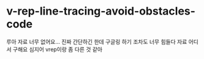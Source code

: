# v-rep-line-tracing-avoid-obstacles-code
루아 자료 너무 없어요... 진짜 간단하긴 한데 구글링 하기 조차도 너무 힘들다 자료 어디서 구해요 심지어 vrep이랑 좀 다른 것 같아
